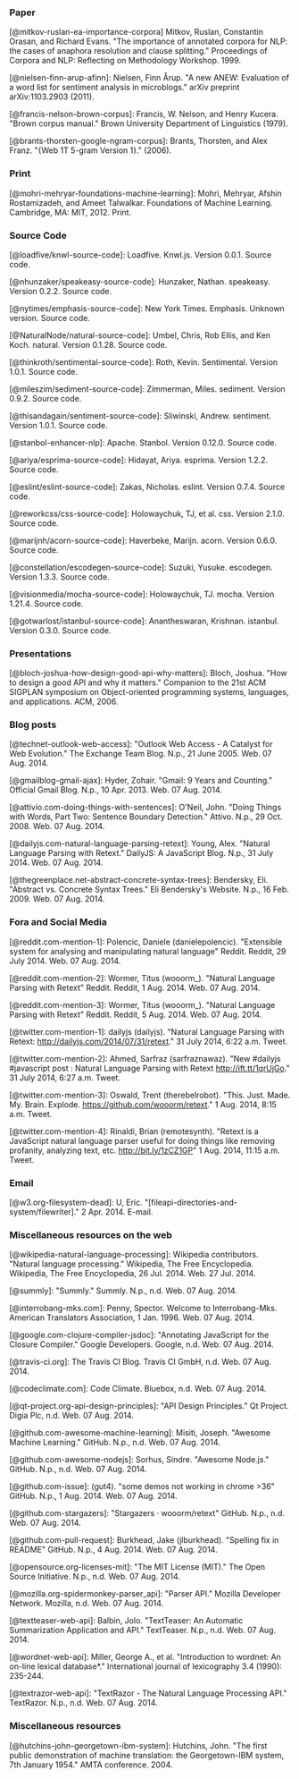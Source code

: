 ### Paper

[@mitkov-ruslan-ea-importance-corpora] Mitkov, Ruslan, Constantin Orasan, and Richard Evans. "The importance of annotated corpora for NLP: the cases of anaphora resolution and clause splitting." Proceedings of Corpora and NLP: Reflecting on Methodology Workshop. 1999.

[@nielsen-finn-arup-afinn]: Nielsen, Finn Årup. "A new ANEW: Evaluation of a word list for sentiment analysis in microblogs." arXiv preprint arXiv:1103.2903 (2011).

[@francis-nelson-brown-corpus]: Francis, W. Nelson, and Henry Kucera. "Brown corpus manual." Brown University Department of Linguistics (1979).

[@brants-thorsten-google-ngram-corpus]: Brants, Thorsten, and Alex Franz. "{Web 1T 5-gram Version 1}." (2006).

### Print

[@mohri-mehryar-foundations-machine-learning]: Mohri, Mehryar, Afshin Rostamizadeh, and Ameet Talwalkar. Foundations of Machine Learning. Cambridge, MA: MIT, 2012. Print.

### Source Code

[@loadfive/knwl-source-code]: Loadfive. Knwl.js. Version 0.0.1. Source code.

[@nhunzaker/speakeasy-source-code]: Hunzaker, Nathan. speakeasy. Version 0.2.2. Source code.

[@nytimes/emphasis-source-code]: New York Times. Emphasis. Unknown version. Source code.

[@NaturalNode/natural-source-code]: Umbel, Chris, Rob Ellis, and Ken Koch. natural. Version 0.1.28. Source code.

[@thinkroth/sentimental-source-code]: Roth, Kevin. Sentimental. Version 1.0.1. Source code.

[@mileszim/sediment-source-code]: Zimmerman, Miles. sediment. Version 0.9.2. Source code.

[@thisandagain/sentiment-source-code]: Sliwinski, Andrew. sentiment. Version 1.0.1. Source code.

[@stanbol-enhancer-nlp]: Apache. Stanbol. Version 0.12.0. Source code.

[@ariya/esprima-source-code]: Hidayat, Ariya. esprima. Version 1.2.2. Source code.

[@eslint/eslint-source-code]: Zakas, Nicholas. eslint. Version 0.7.4. Source code.

[@reworkcss/css-source-code]: Holowaychuk, TJ, et al. css. Version 2.1.0. Source code.

[@marijnh/acorn-source-code]: Haverbeke, Marijn. acorn. Version 0.6.0. Source code.

[@constellation/escodegen-source-code]: Suzuki, Yusuke. escodegen. Version 1.3.3. Source code.

[@visionmedia/mocha-source-code]: Holowaychuk, TJ. mocha. Version 1.21.4. Source code.

[@gotwarlost/istanbul-source-code]: Anantheswaran, Krishnan. istanbul. Version 0.3.0. Source code.

### Presentations

[@bloch-joshua-how-design-good-api-why-matters]: Bloch, Joshua. "How to design a good API and why it matters." Companion to the 21st ACM SIGPLAN symposium on Object-oriented programming systems, languages, and applications. ACM, 2006.

### Blog posts

[@technet-outlook-web-access]: "Outlook Web Access - A Catalyst for Web Evolution." The Exchange Team Blog. N.p., 21 June 2005. Web. 07 Aug. 2014.

[@gmailblog-gmail-ajax]: Hyder, Zohair. "Gmail: 9 Years and Counting." Official Gmail Blog. N.p., 10 Apr. 2013. Web. 07 Aug. 2014.

[@attivio.com-doing-things-with-sentences]: O'Neil, John. "Doing Things with Words, Part Two: Sentence Boundary Detection." Attivo. N.p., 29 Oct. 2008. Web. 07 Aug. 2014.

[@dailyjs.com-natural-language-parsing-retext]: Young, Alex. "Natural Language Parsing with Retext." DailyJS: A JavaScript Blog. N.p., 31 July 2014. Web. 07 Aug. 2014.

[@thegreenplace.net-abstract-concrete-syntax-trees]: Bendersky, Eli. "Abstract vs. Concrete Syntax Trees." Eli Bendersky's Website. N.p., 16 Feb. 2009. Web. 07 Aug. 2014.

### Fora and Social Media

[@reddit.com-mention-1]: Polencic, Daniele (danielepolencic). "Extensible system for analysing and manipulating natural language" Reddit. Reddit, 29 July 2014. Web. 07 Aug. 2014.

[@reddit.com-mention-2]: Wormer, Titus (wooorm_). "Natural Language Parsing with Retext" Reddit. Reddit, 1 Aug. 2014. Web. 07 Aug. 2014.

[@reddit.com-mention-3]: Wormer, Titus (wooorm_). "Natural Language Parsing with Retext" Reddit. Reddit, 5 Aug. 2014. Web. 07 Aug. 2014.

[@twitter.com-mention-1]: dailyjs (dailyjs). "Natural Language Parsing with Retext: http://dailyjs.com/2014/07/31/retext." 31 July 2014, 6:22 a.m. Tweet.

[@twitter.com-mention-2]: Ahmed, Sarfraz (sarfraznawaz). "New #dailyjs #javascript post : Natural Language Parsing with Retext http://ift.tt/1qrUjGo." 31 July 2014, 6:27 a.m. Tweet.

[@twitter.com-mention-3]: Oswald, Trent (therebelrobot). "This. Just. Made. My. Brain. Explode. https://github.com/wooorm/retext." 1 Aug. 2014, 8:15 a.m. Tweet.

[@twitter.com-mention-4]: Rinaldi, Brian (remotesynth). "Retext is a JavaScript natural language parser useful for doing things like removing profanity, analyzing text, etc. http://bit.ly/1zCZ1GP" 1 Aug. 2014, 11:15 a.m. Tweet.

### Email

[@w3.org-filesystem-dead]: U, Eric. "[fileapi-directories-and-system/filewriter]." 2 Apr. 2014. E-mail.

### Miscellaneous resources on the web

[@wikipedia-natural-language-processing]: Wikipedia contributors. "Natural language processing." Wikipedia, The Free Encyclopedia. Wikipedia, The Free Encyclopedia, 26 Jul. 2014. Web. 27 Jul. 2014.

[@summly]: "Summly." Summly. N.p., n.d. Web. 07 Aug. 2014.

[@interrobang-mks.com]: Penny, Spector. Welcome to Interrobang-Mks. American Translators Association, 1 Jan. 1996. Web. 07 Aug. 2014.

[@google.com-clojure-compiler-jsdoc]: "Annotating JavaScript for the Closure Compiler." Google Developers. Google, n.d. Web. 07 Aug. 2014.

[@travis-ci.org]: The Travis CI Blog. Travis CI GmbH, n.d. Web. 07 Aug. 2014.

[@codeclimate.com]: Code Climate. Bluebox, n.d. Web. 07 Aug. 2014.

[@qt-project.org-api-design-principles]: "API Design Principles." Qt Project. Digia Plc, n.d. Web. 07 Aug. 2014.

[@github.com-awesome-machine-learning]: Misiti, Joseph. "Awesome Machine Learning." GitHub. N.p., n.d. Web. 07 Aug. 2014.

[@github.com-awesome-nodejs]: Sorhus, Sindre. "Awesome Node.js." GitHub. N.p., n.d. Web. 07 Aug. 2014.

[@github.com-issue]: (gut4). "some demos not working in chrome >36" GitHub. N.p., 1 Aug. 2014. Web. 07 Aug. 2014.

[@github.com-stargazers]: "Stargazers · wooorm/retext" GitHub. N.p., n.d. Web. 07 Aug. 2014.

[@github.com-pull-request]: Burkhead, Jake (jlburkhead). "Spelling fix in README" GitHub. N.p., 4 Aug. 2014. Web. 07 Aug. 2014.

[@opensource.org-licenses-mit]: "The MIT License (MIT)." The Open Source Initiative. N.p., n.d. Web. 07 Aug. 2014.

[@mozilla.org-spidermonkey-parser_api]: "Parser API." Mozilla Developer Network. Mozilla, n.d. Web. 07 Aug. 2014.

[@textteaser-web-api]: Balbin, Jolo. "TextTeaser: An Automatic Summarization Application and API." TextTeaser. N.p., n.d. Web. 07 Aug. 2014.

[@wordnet-web-api]: Miller, George A., et al. "Introduction to wordnet: An on-line lexical database*." International journal of lexicography 3.4 (1990): 235-244.

[@textrazor-web-api]: "TextRazor - The Natural Language Processing API." TextRazor. N.p., n.d. Web. 07 Aug. 2014.

### Miscellaneous resources

[@hutchins-john-georgetown-ibm-system]: Hutchins, John. "The first public demonstration of machine translation: the Georgetown-IBM system, 7th January 1954." AMTA conference. 2004.
